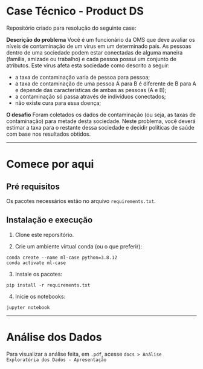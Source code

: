 # Case Técnico - Product DS

Repositório criado para resolução do seguinte case:

__Descrição do problema__
Você é um funcionário da OMS que deve avaliar os níveis de contaminação de um vírus em um determinado país. As pessoas dentro de uma sociedade podem estar conectadas de alguma maneira (familia, amizade ou trabalho) e cada pessoa possui um conjunto de atributos.
Este vírus afeta esta sociedade como descrito a seguir:
- a taxa de contaminação varia de pessoa para pessoa;
- a taxa de contaminação de uma pessoa A para B é diferente de B para A e depende
das características de ambas as pessoas (A e B);
- a contaminação só passa através de indivíduos conectados;
- não existe cura para essa doença;


__O desafio__
Foram coletados os dados de contaminação (ou seja, as taxas de contaminação) para metade desta sociedade. Neste problema, você deverá estimar a taxa para o restante dessa sociedade e decidir políticas de saúde com base nos resultados obtidos.

--------

# Comece por aqui

## Pré requisitos
Os pacotes necessários estão no arquivo `requirements.txt`.

## Instalação e execução
1. Clone este reporsitório.

2. Crie um ambiente virtual conda (ou o que preferir):

```
conda create --name ml-case python=3.8.12
conda activate ml-case
````

3. Instale os pacotes:
```
pip install -r requirements.txt
```

4. Inicie os notebooks:
```
jupyter notebook
```
--------

# Análise dos Dados

Para visualizar a análise feita, em `.pdf`, acesse `docs > Análise Exploratória dos Dados - Apresentação`